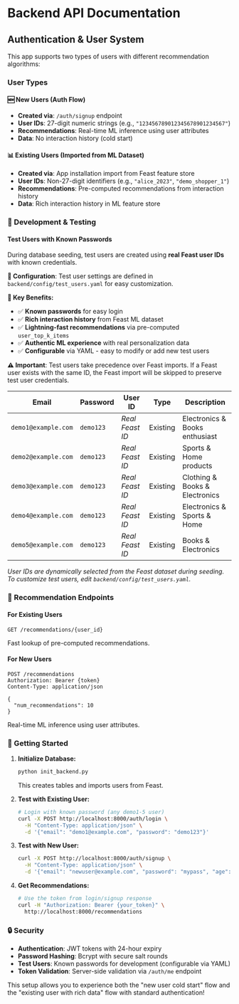 # Backend API Documentation

## Authentication & User System

This app supports two types of users with different recommendation algorithms:

### User Types

#### 🆕 New Users (Auth Flow)
- **Created via**: `/auth/signup` endpoint
- **User IDs**: 27-digit numeric strings (e.g., `"123456789012345678901234567"`)
- **Recommendations**: Real-time ML inference using user attributes
- **Data**: No interaction history (cold start)

#### 📊 Existing Users (Imported from ML Dataset)
- **Created via**: App installation import from Feast feature store
- **User IDs**: Non-27-digit identifiers (e.g., `"alice_2023"`, `"demo_shopper_1"`)
- **Recommendations**: Pre-computed recommendations from interaction history
- **Data**: Rich interaction history in ML feature store

### 🧪 Development & Testing

#### Test Users with Known Passwords
During database seeding, test users are created using **real Feast user IDs** with known credentials.

**📁 Configuration**: Test user settings are defined in `backend/config/test_users.yaml` for easy customization.

**🎯 Key Benefits:**
- ✅ **Known passwords** for easy login 
- ✅ **Rich interaction history** from Feast ML dataset
- ✅ **Lightning-fast recommendations** via pre-computed `user_top_k_items`
- ✅ **Authentic ML experience** with real personalization data
- ✅ **Configurable** via YAML - easy to modify or add new test users

**⚠️ Important**: Test users take precedence over Feast imports. If a Feast user exists with the same ID, the Feast import will be skipped to preserve test user credentials.

| Email | Password | User ID | Type | Description |
|-------|----------|---------|------|-------------|
| `demo1@example.com` | `demo123` | *Real Feast ID* | Existing | Electronics & Books enthusiast |
| `demo2@example.com` | `demo123` | *Real Feast ID* | Existing | Sports & Home products |
| `demo3@example.com` | `demo123` | *Real Feast ID* | Existing | Clothing & Books & Electronics |
| `demo4@example.com` | `demo123` | *Real Feast ID* | Existing | Electronics & Sports & Home |
| `demo5@example.com` | `demo123` | *Real Feast ID* | Existing | Books & Electronics |

*User IDs are dynamically selected from the Feast dataset during seeding. To customize test users, edit `backend/config/test_users.yaml`.*



### 🔄 Recommendation Endpoints

#### For Existing Users
```http
GET /recommendations/{user_id}
```
Fast lookup of pre-computed recommendations.

#### For New Users  
```http
POST /recommendations
Authorization: Bearer {token}
Content-Type: application/json

{
  "num_recommendations": 10
}
```
Real-time ML inference using user attributes.

### 🚀 Getting Started

1. **Initialize Database:**
   ```bash
   python init_backend.py
   ```
   This creates tables and imports users from Feast.

2. **Test with Existing User:**
   ```bash
   # Login with known password (any demo1-5 user)
   curl -X POST http://localhost:8000/auth/login \
     -H "Content-Type: application/json" \
     -d '{"email": "demo1@example.com", "password": "demo123"}'
   ```

3. **Test with New User:**
   ```bash
   curl -X POST http://localhost:8000/auth/signup \
     -H "Content-Type: application/json" \
     -d '{"email": "newuser@example.com", "password": "mypass", "age": 25, "gender": "Other"}'
   ```

4. **Get Recommendations:**
   ```bash
   # Use the token from login/signup response
   curl -H "Authorization: Bearer {your_token}" \
     http://localhost:8000/recommendations
   ```

### 🔒 Security

- **Authentication**: JWT tokens with 24-hour expiry  
- **Password Hashing**: Bcrypt with secure salt rounds
- **Test Users**: Known passwords for development (configurable via YAML)
- **Token Validation**: Server-side validation via `/auth/me` endpoint

This setup allows you to experience both the "new user cold start" flow and the "existing user with rich data" flow with standard authentication!
